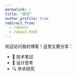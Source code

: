 ```yaml
---
permalink: /
title: "首页"
author_profile: true
redirect_from: 
  - /about/
  - /about.html
---
```


欢迎访问我的博客！这里主要分享：
- 📝 技术笔记
- 🎨 设计思考
- 🔍 学术研究
